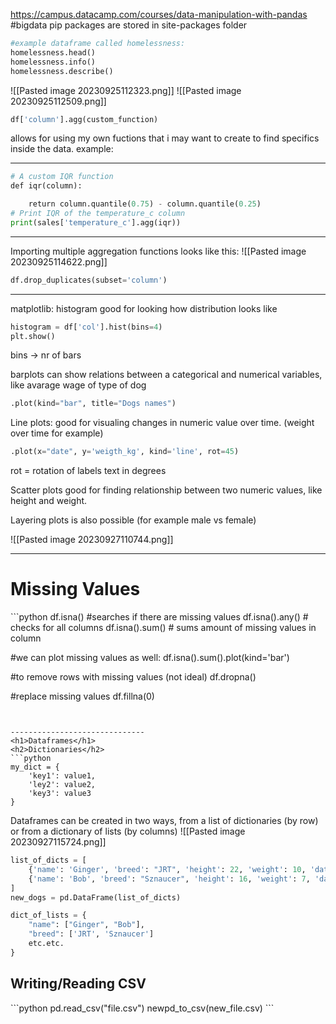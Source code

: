 https://campus.datacamp.com/courses/data-manipulation-with-pandas
#bigdata 
pip packages are stored in site-packages folder
```python
#example dataframe called homelessness:
homelessness.head()
homelessness.info()
homelessness.describe()
```

![[Pasted image 20230925112323.png]]
![[Pasted image 20230925112509.png]]
```python
df['column'].agg(custom_function)
```
allows for using my own fuctions that i may want to create to find specifics inside the data. example:
*********************
```python
# A custom IQR function
def iqr(column):

    return column.quantile(0.75) - column.quantile(0.25)
# Print IQR of the temperature_c column
print(sales['temperature_c'].agg(iqr))
```

***********************
Importing multiple aggregation functions looks like this:
![[Pasted image 20230925114622.png]]
```python
df.drop_duplicates(subset='column')
```

-----------------------------
matplotlib:
histogram good for looking how distribution looks like
```python
histogram = df['col'].hist(bins=4)
plt.show()
```

bins -> nr of bars

barplots can show relations between a categorical and numerical variables, like avarage wage of type of dog
```python
.plot(kind="bar", title="Dogs names")
```


Line plots:
good for visualing changes in numeric value over time. (weight over time for example)
```python
.plot(x="date", y='weigth_kg', kind='line', rot=45)
```
rot = rotation of labels text in degrees

Scatter plots good for finding relationship between two numeric values, like height and weight.

Layering plots is also possible (for example male vs female)

![[Pasted image 20230927110744.png]]

--------------

<h1>Missing Values </h1>
```python
df.isna()  #searches if there are missing values
df.isna().any() # checks for all columns
df.isna().sum() # sums amount of missing values in column

#we can plot missing values as well:
df.isna().sum().plot(kind='bar')

#to remove rows with missing values (not ideal) 
df.dropna()

#replace missing values 
df.fillna(0)

```


------------------------------
<h1>Dataframes</h1>
<h2>Dictionaries</h2>
```python
my_dict = {
	'key1': value1,
	'ley2': value2,
	'key3': value3
}
```


Dataframes can be created in two ways, from a list of dictionaries (by row) or from a dictionary of lists (by columns)
![[Pasted image 20230927115724.png]]

```python
list_of_dicts = [
	{'name': 'Ginger', 'breed': "JRT", 'height': 22, 'weight': 10, 'date_of_birth': '2019-03-14'}
	{'name': 'Bob', 'breed': "Sznaucer", 'height': 16, 'weight': 7, 'date_of_birth': '2015-08-14'}
]
new_dogs = pd.DataFrame(list_of_dicts)

dict_of_lists = {
	"name": ["Ginger", "Bob"],
	"breed": ['JRT', 'Sznaucer']
	etc.etc.
}
```


<h2>Writing/Reading CSV</h2>
```python
pd.read_csv("file.csv")
newpd_to_csv(new_file.csv)
```
